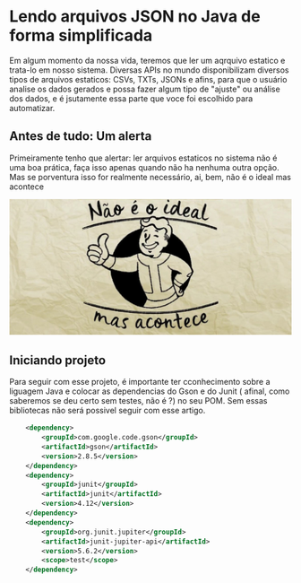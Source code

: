 # Lendo arquivos JSON no Java de forma simplificada

Em algum momento da nossa vida, teremos que ler um aqrquivo estatico e trata-lo em nosso sistema. Diversas  APIs no mundo disponibilizam diversos tipos de arquivos estaticos: CSVs, TXTs, JSONs e afins, para que o usuário analise os dados gerados e possa fazer algum tipo de "ajuste" ou análise dos dados, e é jsutamente essa parte que voce foi escolhido para automatizar.


## Antes de tudo: Um alerta
Primeiramente tenho que alertar: ler arquivos estaticos no sistema não é uma boa prática, faça isso apenas quando não ha nenhuma outra opção. Mas se porventura isso for realmente necessário, ai, bem, não é o ideal mas acontece

<img src="./staticMd/nao_ideal.jpg">
<br>

## Iniciando projeto
Para seguir com esse projeto, é importante ter cconhecimento sobre a liguagem Java e colocar as dependencias do Gson e do Junit ( afinal, como saberemos se deu certo sem testes, não é ?) no seu POM. Sem essas
bibliotecas não será possivel seguir com esse artigo.
```xml
    <dependency>
        <groupId>com.google.code.gson</groupId>
        <artifactId>gson</artifactId>
        <version>2.8.5</version>
    </dependency>
    <dependency>
        <groupId>junit</groupId>
        <artifactId>junit</artifactId>
        <version>4.12</version>
    </dependency>
    <dependency>
        <groupId>org.junit.jupiter</groupId>
        <artifactId>junit-jupiter-api</artifactId>
        <version>5.6.2</version>
        <scope>test</scope>
    </dependency>
```

